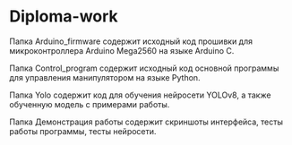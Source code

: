 # Diploma-work

Папка Arduino_firmware содержит исходный код прошивки для микроконтроллера Arduino Mega2560 на языке Arduino C.

Папка Control_program содержит исходный код основной программы для управления манипулятором на языке Python.

Папка Yolo содержит код для обучения нейросети YOLOv8, а также обученную модель с примерами работы.

Папка Демонстрация работы содержит скриншоты интерфейса, тесты работы программы, тесты нейросети.
